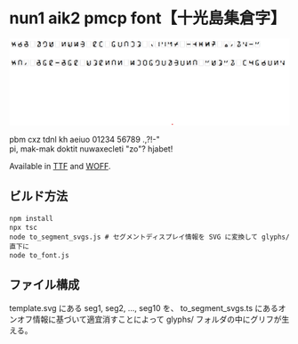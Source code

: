 # nun1 aik2 pmcp font【十光島集倉字】

![](./sample.png)

pbm cxz tdnl kh aeiuo 01234 56789 .,?!-"  
pi, mak-mak doktit nuwaxecleti "zo"? hjabet!

Available in [TTF](https://github.com/sozysozbot/nun1_aik2_pmcp_font/blob/master/fonts/gy1bet2.ttf) and [WOFF](https://github.com/sozysozbot/nun1_aik2_pmcp_font/blob/master/fonts/gy1bet2.woff).

## ビルド方法

```shell
npm install
npx tsc
node to_segment_svgs.js # セグメントディスプレイ情報を SVG に変換して glyphs/ 直下に
node to_font.js
```

## ファイル構成

template.svg にある seg1, seg2, ..., seg10 を、 to_segment_svgs.ts にあるオンオフ情報に基づいて適宜消すことによって glyphs/ フォルダの中にグリフが生える。
